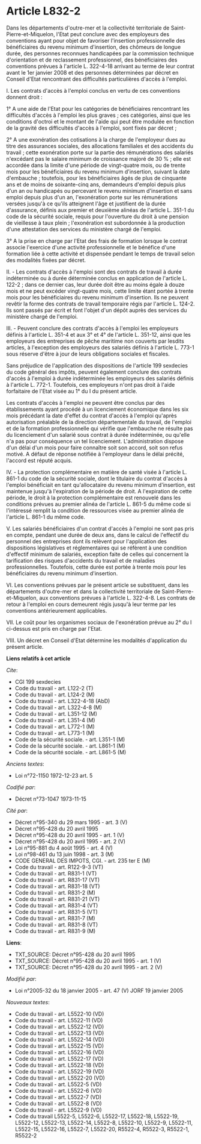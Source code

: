 # Article L832-2

Dans les départements d'outre-mer et la collectivité territoriale de Saint-Pierre-et-Miquelon, l'Etat peut conclure avec des
employeurs des conventions ayant pour objet de favoriser l'insertion professionnelle des bénéficiaires du revenu minimum
d'insertion, des chômeurs de longue durée, des personnes reconnues handicapées par la commission technique d'orientation et
de reclassement professionnel, des bénéficiaires des conventions prévues à l'article L. 322-4-18 arrivant au terme de leur
contrat avant le 1er janvier 2008 et des personnes déterminées par décret en Conseil d'Etat rencontrant des difficultés
particulières d'accès à l'emploi.

I.  Les contrats d'accès à l'emploi conclus en vertu de ces conventions donnent droit :

1° A une aide de l'Etat pour les catégories de bénéficiaires rencontrant les difficultés d'accès à l'emploi les plus graves ;
ces catégories, ainsi que les conditions d'octroi et le montant de l'aide qui peut être modulée en fonction de la gravité des
difficultés d'accès à l'emploi, sont fixés par décret ;

2° A une exonération des cotisations à la charge de l'employeur dues au titre des assurances sociales, des allocations
familiales et des accidents du travail ; cette exonération porte sur la partie des rémunérations des salariés n'excédant pas
le salaire minimum de croissance majoré de 30 % ; elle est accordée dans la limite d'une période de vingt-quatre mois, ou de
trente mois pour les bénéficiaires du revenu minimum d'insertion, suivant la date d'embauche ; toutefois, pour les
bénéficiaires âgés de plus de cinquante ans et de moins de soixante-cinq ans, demandeurs d'emploi depuis plus d'un an ou
handicapés ou percevant le revenu minimum d'insertion et sans emploi depuis plus d'un an, l'exonération porte sur les
rémunérations versées jusqu'à ce qu'ils atteignent l'âge et justifient de la durée d'assurance, définis aux premier et
deuxième alinéas de l'article L. 351-1 du code de la sécurité sociale, requis pour l'ouverture du droit à une pension de
vieillesse à taux plein ; l'exonération est subordonnée à la production d'une attestation des services du ministère chargé de
l'emploi.

3° A la prise en charge par l'Etat des frais de formation lorsque le contrat associe l'exercice d'une activité
professionnelle et le bénéfice d'une formation liée à cette activité et dispensée pendant le temps de travail selon des
modalités fixées par décret.

II. - Les contrats d'accès à l'emploi sont des contrats de travail à durée indéterminée ou à durée déterminée conclus en
application de l'article L. 122-2 ; dans ce dernier cas, leur durée doit être au moins égale à douze mois et ne peut excéder
vingt-quatre mois, cette limite étant portée à trente mois pour les bénéficiaires du revenu minimum d'insertion. Ils ne
peuvent revêtir la forme des contrats de travail temporaire régis par l'article L. 124-2. Ils sont passés par écrit et font
l'objet d'un dépôt auprès des services du ministère chargé de l'emploi.

III. - Peuvent conclure des contrats d'accès à l'emploi les employeurs définis à l'article L. 351-4 et aux 3° et 4° de
l'article L. 351-12, ainsi que les employeurs des entreprises de pêche maritime non couverts par lesdits articles, à
l'exception des employeurs des salariés définis à l'article L. 773-1 sous réserve d'être à jour de leurs obligations sociales
et fiscales.

Sans préjudice de l'application des dispositions de l'article 199 sexdecies du code général des impôts, peuvent également
conclure des contrats d'accès à l'emploi à durée indéterminée les employeurs des salariés définis à l'article L. 772-1.
Toutefois, ces employeurs n'ont pas droit à l'aide forfaitaire de l'Etat visée au 1° du I du présent article.

Les contrats d'accès à l'emploi ne peuvent être conclus par des établissements ayant procédé à un licenciement économique
dans les six mois précédant la date d'effet du contrat d'accès à l'emploi qu'après autorisation préalable de la direction
départementale du travail, de l'emploi et de la formation professionnelle qui vérifie que l'embauche ne résulte pas du
licenciement d'un salarié sous contrat à durée indéterminée, ou qu'elle n'a pas pour conséquence un tel licenciement.
L'administration dispose d'un délai d'un mois pour faire connaître soit son accord, soit son refus motivé. A défaut de
réponse notifiée à l'employeur dans le délai précité, l'accord est réputé acquis.

IV. - La protection complémentaire en matière de santé visée à l'article L. 861-1 du code de la sécurité sociale, dont le
titulaire du contrat d'accès à l'emploi bénéficiait en tant qu'allocataire du revenu minimum d'insertion, est maintenue
jusqu'à l'expiration de la période de droit. A l'expiration de cette période, le droit à la protection complémentaire est
renouvelé dans les conditions prévues au premier alinéa de l'article L. 861-5 du même code si l'intéressé remplit la
condition de ressources visée au premier alinéa de l'article L. 861-1 du même code.

V.  Les salariés bénéficiaires d'un contrat d'accès à l'emploi ne sont pas pris en compte, pendant une durée de deux ans,
dans le calcul de l'effectif du personnel des entreprises dont ils relèvent pour l'application des dispositions législatives
et réglementaires qui se réfèrent à une condition d'effectif minimum de salariés, exception faite de celles qui concernent la
tarification des risques d'accidents du travail et de maladies professionnelles. Toutefois, cette durée est portée à trente
mois pour les bénéficiaires du revenu minimum d'insertion.

VI.  Les conventions prévues par le présent article se substituent, dans les départements d'outre-mer et dans la collectivité
territoriale de Saint-Pierre-et-Miquelon, aux conventions prévues à l'article L. 322-4-8. Les contrats de retour à l'emploi
en cours demeurent régis jusqu'à leur terme par les conventions antérieurement applicables.

VII.  Le coût pour les organismes sociaux de l'exonération prévue au 2° du I ci-dessus est pris en charge par l'Etat.

VIII.  Un décret en Conseil d'Etat détermine les modalités d'application du présent article.

**Liens relatifs à cet article**

_Cite_:

  - CGI 199 sexdecies
  - Code du travail - art. L122-2 (T)
  - Code du travail - art. L124-2 (M)
  - Code du travail - art. L322-4-18 (AbD)
  - Code du travail - art. L322-4-8 (M)
  - Code du travail - art. L351-12 (M)
  - Code du travail - art. L351-4 (M)
  - Code du travail - art. L772-1 (M)
  - Code du travail - art. L773-1 (M)
  - Code de la sécurité sociale. - art. L351-1 (M)
  - Code de la sécurité sociale. - art. L861-1 (M)
  - Code de la sécurité sociale. - art. L861-5 (M)

_Anciens textes_:

  - Loi n°72-1150 1972-12-23 art. 5

_Codifié par_:

  - Décret n°73-1047 1973-11-15

_Cité par_:

  - Décret n°95-340 du 29 mars 1995 - art. 3 (V)
  - Décret n°95-428 du 20 avril 1995
  - Décret n°95-428 du 20 avril 1995 - art. 1 (V)
  - Décret n°95-428 du 20 avril 1995 - art. 2 (V)
  - Loi n°95-881 du 4 août 1995 - art. 4 (V)
  - Loi n°98-461 du 13 juin 1998 - art. 3 (M)
  - CODE GENERAL DES IMPOTS, CGI. - art. 235 ter E (M)
  - Code du travail - art. R122-9-3 (VT)
  - Code du travail - art. R831-1 (VT)
  - Code du travail - art. R831-17 (VT)
  - Code du travail - art. R831-18 (VT)
  - Code du travail - art. R831-2 (M)
  - Code du travail - art. R831-21 (VT)
  - Code du travail - art. R831-4 (VT)
  - Code du travail - art. R831-5 (VT)
  - Code du travail - art. R831-7 (M)
  - Code du travail - art. R831-8 (VT)
  - Code du travail - art. R831-9 (M)

**Liens**:

  - TXT_SOURCE: Décret n°95-428 du 20 avril 1995
  - TXT_SOURCE: Décret n°95-428 du 20 avril 1995 - art. 1 (V)
  - TXT_SOURCE: Décret n°95-428 du 20 avril 1995 - art. 2 (V)

_Modifié par_:

  - Loi n°2005-32 du 18 janvier 2005 - art. 47 (V) JORF 19 janvier 2005

_Nouveaux textes_:

  - Code du travail - art. L5522-10 (VD)
  - Code du travail - art. L5522-11 (VD)
  - Code du travail - art. L5522-12 (VD)
  - Code du travail - art. L5522-13 (VD)
  - Code du travail - art. L5522-14 (VD)
  - Code du travail - art. L5522-15 (VD)
  - Code du travail - art. L5522-16 (VD)
  - Code du travail - art. L5522-17 (VD)
  - Code du travail - art. L5522-18 (VD)
  - Code du travail - art. L5522-19 (VD)
  - Code du travail - art. L5522-20 (VD)
  - Code du travail - art. L5522-5 (VD)
  - Code du travail - art. L5522-6 (VD)
  - Code du travail - art. L5522-7 (VD)
  - Code du travail - art. L5522-8 (VD)
  - Code du travail - art. L5522-9 (VD)
  - Code du travail L5522-5, L5522-6, L5522-17, L5522-18, L5522-19, L5522-12, L5522-13, L5522-14, L5522-8, L5522-10, L5522-9, L5522-11, L5522-15, L5522-16, L5522-7, L5522-20, R5522-4, R5522-3, R5522-1, R5522-2
